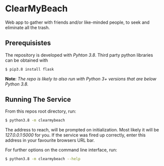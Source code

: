 # ClearMyBeach

Web app to gather with friends and/or like-minded people, to seek and eliminate all the trash.

## Prerequisistes

The repository is developed with *Pyhton 3.8*. Third party python libraries can be obtained with

```sh
$ pip3.8 install flask
```

**Note**: *The repo is likely to also run with *Python 3+* versions that are below *Python 3.8*.*

## Running The Service

From this repos root directory, run:

```sh
$ python3.8 -m clearmybeach
```

The address to reach, will be prompted on initialization. Most likely it will be *127.0.0.1:5000* for you.
If the service was fired up correctly, enter this address in your favourite browsers URL bar.

For further options on the command line interface, run:

```sh
$ python3.8 -m clearmybeach --help
```

